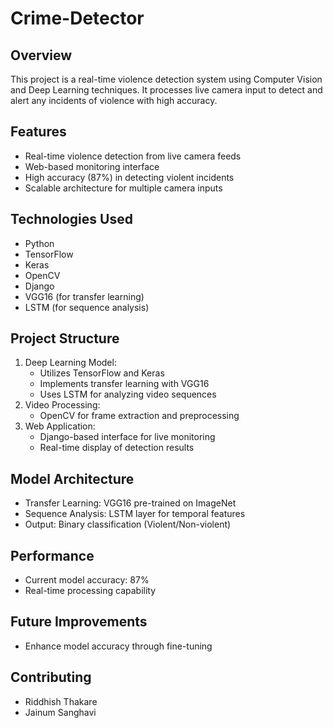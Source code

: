 # Crime-Detector


## Overview
This project is a real-time violence detection system using Computer Vision and Deep Learning techniques. It processes live camera input to detect and alert any incidents of violence with high accuracy.

## Features
- Real-time violence detection from live camera feeds
- Web-based monitoring interface
- High accuracy (87%) in detecting violent incidents
- Scalable architecture for multiple camera inputs

## Technologies Used
- Python
- TensorFlow
- Keras
- OpenCV
- Django
- VGG16 (for transfer learning)
- LSTM (for sequence analysis)

## Project Structure
1. Deep Learning Model:
   - Utilizes TensorFlow and Keras
   - Implements transfer learning with VGG16
   - Uses LSTM for analyzing video sequences
2. Video Processing:
   - OpenCV for frame extraction and preprocessing
3. Web Application:
   - Django-based interface for live monitoring
   - Real-time display of detection results

## Model Architecture
- Transfer Learning: VGG16 pre-trained on ImageNet
- Sequence Analysis: LSTM layer for temporal features
- Output: Binary classification (Violent/Non-violent)

## Performance
- Current model accuracy: 87%
- Real-time processing capability

## Future Improvements
- Enhance model accuracy through fine-tuning

## Contributing
- Riddhish Thakare
- Jainum Sanghavi
